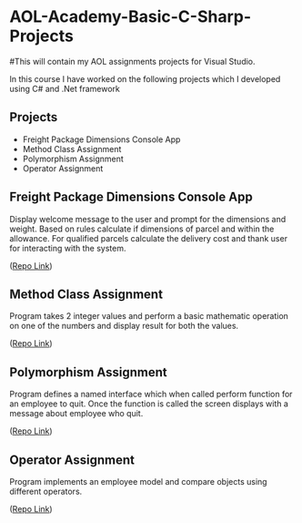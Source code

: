 # AOL-Academy-Basic-C-Sharp-Projects
#This will contain my AOL assignments projects for Visual Studio.

In this course I have worked on the following projects which I developed using C# and .Net framework

## Projects

* Freight Package Dimensions Console App
* Method Class Assignment
* Polymorphism Assignment
* Operator Assignment

## Freight Package Dimensions Console App

Display welcome message to the user and prompt for the dimensions and weight. Based on rules calculate if dimensions of parcel and within the allowance. For qualified parcels calculate the delivery cost and thank user for interacting with the system.

<p>(<a href="https://github.com/GuppieGit/FaisalConsoleApp/blob/master/FaisalConsoleApp/Program.cs">Repo Link</a>)</p>

## Method Class Assignment

Program takes 2 integer values and perform a basic mathematic operation on one of the numbers and display result for both the values.

<p>(<a href="https://github.com/GuppieGit/MethodClassAssignment/blob/master/MethodClassAssignment/Program.cs">Repo Link</a>)</p>

## Polymorphism Assignment

Program defines a named interface which when called perform function for an employee to quit. Once the function is called the screen displays with a message about employee who quit.

<p>(<a href="https://github.com/GuppieGit/PolymorphismAssignment/blob/master/PolymorphismAssignment/Program.cs">Repo Link</a>)</p>

## Operator Assignment

Program implements an employee model and compare objects using different operators.

<p>(<a href="https://github.com/GuppieGit/OperatorAssignment/blob/master/OperatorAssignment/Program.cs">Repo Link</a>)</p>
